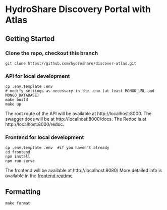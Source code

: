 # HydroShare Discovery Portal with Atlas

## Getting Started

### Clone the repo, checkout this branch
```console
git clone https://github.com/hydroshare/discover-atlas.git
```

### API for local development
```console
cp .env.template .env
# modify settings as necessary in the .env (at least MONGO_URL and MONGO_DATABASE)
make build
make up
```
The root route of the API will be available at http://localhost:8000. 
The swagger docs will be at http://localhost:8000/docs. 
The Redoc is at http://localhost:8000/redoc. 

### Frontend for local development
```console
cp .env.template .env  #if you haven't already
cd frontend
npm install
npm run serve
```
The frontend will be available at http://localhost:8080/
More detailed info is available in the [frontend readme](frontend/README.md)

## Formatting
```console
make format
```
